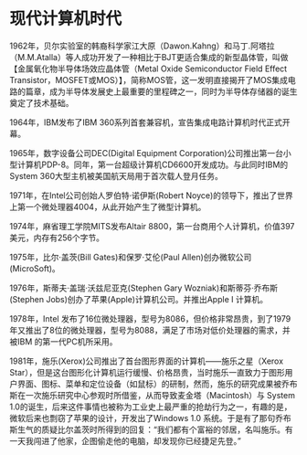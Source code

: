 # 现代计算机时代

1962年，贝尔实验室的韩裔科学家江大原（Dawon.Kahng）和马丁.阿塔拉（M.M.Atalla）等人成功开发了一种相比于BJT更适合集成的新型晶体管，叫做【金属氧化物半导体场效应晶体管（Metal Oxide Semiconductor Field Effect Transistor，MOSFET或MOS）】，简称MOS管，这一发明直接揭开了MOS集成电路的篇章，成为半导体发展史上最重要的里程碑之一，同时为半导体存储器的诞生奠定了技术基础。

1964年，IBM发布了IBM 360系列首套兼容机，宣告集成电路计算机时代正式开幕。

1965年，数字设备公司DEC(Digital Equipment Corporation)公司推出第一台小型计算机PDP-8。同年，第一台超级计算机CD6600开发成功。与此同时IBM的System 360大型主机被美国航天局用于首次载人登月任务。

1971年，在Intel公司创始人罗伯特·诺伊斯(Robert Noyce)的领导下，推出了世界上第一个微处理器4004，从此开始产生了微型计算机。

1974年，麻省理工学院MITS发布Altair 8800，第一台商用个人计算机，价值397美元，内存有256个字节。

1975年，比尔·盖茨(Bill Gates)和保罗·艾伦(Paul Allen)创办微软公司(MicroSoft)。

1976年，斯蒂夫·盖瑞·沃兹尼亚克(Stephen Gary Wozniak)和斯蒂芬·乔布斯(Stephen Jobs)创办了苹果(Apple)计算机公司。并推出Apple I 计算机。

1978年，Intel 发布了16位微处理器，型号为8086，但价格非常昂贵，到了1979年又推出了8位的微处理器，型号为8088，满足了市场对低价处理器的需求，并被IBM 的第一代PC机所采用。

1981年，施乐(Xerox)公司推出了首台图形界面的计算机——施乐之星（Xerox Star），但是这台图形化计算机运行缓慢、价格昂贵，当时施乐一直致力于图形用户界面、图标、菜单和定位设备（如鼠标）的研制，然而，施乐的研究成果被乔布斯在一次施乐研究中心参观时所借鉴，从而导致麦金塔（Macintosh）与 System 1.0的诞生，后来这件事情也被称为工业史上最严重的抢劫行为之一，有趣的是，微软后来也剽窃了苹果的设计，开发出了Windows 1.0 系统。于是有了那句乔布斯生气的质疑比尔盖茨时所得到的回复：“我们都有个富裕的邻居，名叫施乐。有一天我闯进了他家，企图偷走他的电脑，却发现你已经捷足先登。”
